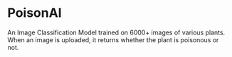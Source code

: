 # PoisonAI
An Image Classification Model trained on 6000+ images of various plants. When an image is uploaded, it returns whether the plant is poisonous or not.
